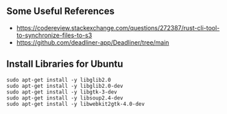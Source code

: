 ## Some Useful References

* https://codereview.stackexchange.com/questions/272387/rust-cli-tool-to-synchronize-files-to-s3
* https://github.com/deadliner-app/Deadliner/tree/main

## Install Libraries for Ubuntu

```
sudo apt-get install -y libglib2.0
sudo apt-get install -y libglib2.0-dev
sudo apt-get install -y libgtk-3-dev
sudo apt-get install -y libsoup2.4-dev
sudo apt-get install -y libwebkit2gtk-4.0-dev
```
